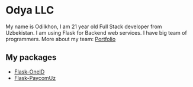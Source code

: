 # Odya LLC

My name is Odilkhon, I am 21 year old Full Stack developer from Uzbekistan. I am using Flask for Backend web services. I have big team of programmers. More about my team: [Portfolio](https://odya.uz/)

## My packages
* [Flask-OneID](https://github.com/Odya-LLC/flask_oneid)
* [Flask-PaycomUz](https://github.com/Odya-LLC/flask_paycomuz)
